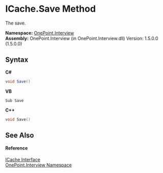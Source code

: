 # ICache.Save Method 
 

The save.

**Namespace:**&nbsp;<a href="N_OnePoint_Interview">OnePoint.Interview</a><br />**Assembly:**&nbsp;OnePoint.Interview (in OnePoint.Interview.dll) Version: 1.5.0.0 (1.5.0.0)

## Syntax

**C#**<br />
``` C#
void Save()
```

**VB**<br />
``` VB
Sub Save
```

**C++**<br />
``` C++
void Save()
```


## See Also


#### Reference
<a href="T_OnePoint_Interview_ICache">ICache Interface</a><br /><a href="N_OnePoint_Interview">OnePoint.Interview Namespace</a><br />